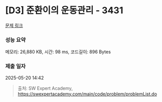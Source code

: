 # [D3] 준환이의 운동관리 - 3431 

[문제 링크](https://swexpertacademy.com/main/code/problem/problemDetail.do?contestProbId=AWE_ZXcqAAMDFAV2) 

### 성능 요약

메모리: 26,880 KB, 시간: 98 ms, 코드길이: 896 Bytes

### 제출 일자

2025-05-20 14:42



> 출처: SW Expert Academy, https://swexpertacademy.com/main/code/problem/problemList.do